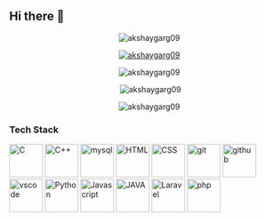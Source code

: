 ## Hi there 👋

<p align="center"> <img src="https://komarev.com/ghpvc/?username=akshaygarg09&label=Profile%20views&color=0e75b6&style=flat" alt="akshaygarg09" /> </p>
<p align="center"> <a href="https://github.com/ryo-ma/github-profile-trophy"><img src="https://github-profile-trophy.vercel.app/?username=akshaygarg09&theme=onedark" alt="akshaygarg09" /></a> </p>


<p align="center"><img src="https://github-readme-streak-stats.herokuapp.com/?user=akshaygarg09&" alt="akshaygarg09" /> </p>

<p align="center">&nbsp;<img  src="https://github-readme-stats.vercel.app/api?username=akshaygarg09&show_icons=true&locale=en" alt="akshaygarg09" /></p>

<p align="center"><img align="center" src="https://github-readme-stats.vercel.app/api/top-langs?username=akshaygarg09&show_icons=true&locale=en&layout=compact" alt="akshaygarg09" /></p>
<h3>Tech Stack</h3>
<p>
  <a href="#" target="_blank" rel="noreferrer"><img src="https://user-images.githubusercontent.com/25181517/192106070-46255bcf-65e6-4c6b-a296-bf8d0d8fb2a7.png" alt="C" width="60" height="60" /></a>
  <a href="#" target="_blank" rel="noreferrer"><img src="https://user-images.githubusercontent.com/25181517/192106073-90fffafe-3562-4ff9-a37e-c77a2da0ff58.png" alt="C++" width="60" height="60" /></a>
  <a href="#" target="_blank" rel="noreferrer"><img src="https://user-images.githubusercontent.com/25181517/183896128-ec99105a-ec1a-4d85-b08b-1aa1620b2046.png" alt="mysql" width="60" height="60" /></a>
  <a href="#" target="_blank" rel="noreferrer"><img src="https://user-images.githubusercontent.com/25181517/192158954-f88b5814-d510-4564-b285-dff7d6400dad.png" alt="HTML" width="60" height="60" /></a>
  <a href="#" target="_blank" rel="noreferrer"><img src="https://user-images.githubusercontent.com/25181517/183898674-75a4a1b1-f960-4ea9-abcb-637170a00a75.png" alt="CSS" width="60" height="60" /></a>
  <a href="#" target="_blank" rel="noreferrer"><img src="https://user-images.githubusercontent.com/25181517/192108372-f71d70ac-7ae6-4c0d-8395-51d8870c2ef0.png" alt="git" width="60" height="60" /></a>
  <a href="#" target="_blank" rel="noreferrer"><img src="https://user-images.githubusercontent.com/25181517/192108374-8da61ba1-99ec-41d7-80b8-fb2f7c0a4948.png" alt="github" width="60" height="60" /></a>
  <a href="#" target="_blank" rel="noreferrer"><img src="https://user-images.githubusercontent.com/25181517/192108891-d86b6220-e232-423a-bf5f-90903e6887c3.png" alt="vscode" width="60" height="60" /></a>
  <a href="#" target="_blank" rel="noreferrer"><img src="https://user-images.githubusercontent.com/25181517/183423507-c056a6f9-1ba8-4312-a350-19bcbc5a8697.png" alt="Python" width="60" height="60" /></a>
  <a href="#" target="_blank" rel="noreferrer"><img src="https://user-images.githubusercontent.com/25181517/117447155-6a868a00-af3d-11eb-9cfe-245df15c9f3f.png" alt="Javascript" width="60" height="60" /></a>
  <a href="#" target="_blank" rel="noreferrer"><img src="https://user-images.githubusercontent.com/25181517/117201156-9a724800-adec-11eb-9a9d-3cd0f67da4bc.png" alt="JAVA" width="60" height="60" /></a>
  <a href="#" target="_blank" rel="noreferrer"><img src="https://github.com/marwin1991/profile-technology-icons/assets/25181517/afcf1c98-544e-41fb-bf44-edba5e62809a" alt="Laravel" width="60" height="60" /></a>
  <a href="#" target="_blank" rel="noreferrer"><img src="https://user-images.githubusercontent.com/25181517/183570228-6a040b9f-3ddf-47a2-a201-743121dac664.pn" alt="php" width="60" height="60" /></a>
  
</p>
<!--
**akshaygarg09/akshaygarg09** is a ✨ _special_ ✨ repository because its `README.md` (this file) appears on your GitHub profile.

Here are some ideas to get you started:

- 🔭 I’m currently working on ...
- 🌱 I’m currently learning ...
- 👯 I’m looking to collaborate on ...
- 🤔 I’m looking for help with ...
- 💬 Ask me about ...
- 📫 How to reach me: ...
- 😄 Pronouns: ...
- ⚡ Fun fact: ...
-->
